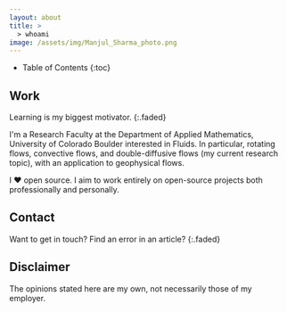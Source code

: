 ```yaml
---
layout: about
title: >
  > whoami
image: /assets/img/Manjul_Sharma_photo.png
---
```


- Table of Contents
{:toc}

## Work

Learning is my biggest motivator.
{:.faded}

I'm a Research Faculty at the Department of Applied Mathematics, University of Colorado Boulder interested in Fluids. In particular, rotating flows, convective flows, and double-diffusive flows (my current research topic), with an application to geophysical flows. 

I ❤️ open source. I aim to work entirely on open-source projects both
professionally and personally.


## Contact

Want to get in touch? Find an error in an article?
{:.faded}


## Disclaimer

The opinions stated here are my own, not necessarily those of my employer.

